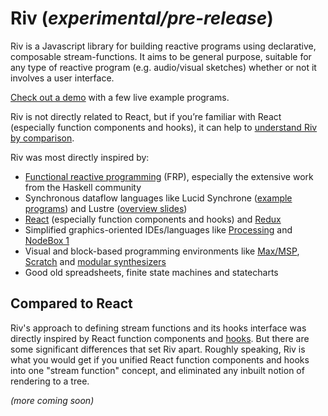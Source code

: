 # Riv (*experimental/pre-release*)

Riv is a Javascript library for building reactive programs using declarative, composable stream-functions. It aims to be general purpose, suitable for any type of reactive program (e.g. audio/visual sketches) whether or not it involves a user interface.

[Check out a demo](https://rsimmons.github.io/riv/) with a few live example programs.

Riv is not directly related to React, but if you’re familiar with React (especially function components and hooks), it can help to [understand Riv by comparison](#compared-to-react).

Riv was most directly inspired by:
- [Functional reactive programming](https://en.wikipedia.org/wiki/Functional_reactive_programming) (FRP), especially the extensive work from the Haskell community
- Synchronous dataflow languages like Lucid Synchrone ([example programs](https://www.di.ens.fr/~pouzet/lucid-synchrone/manual_html/manual016.html)) and Lustre ([overview slides](http://www-verimag.imag.fr/~raymond/edu/eng/lustre-a.pdf))
- [React](https://reactjs.org/) (especially function components and hooks) and [Redux](https://redux.js.org/)
- Simplified graphics-oriented IDEs/languages like [Processing](https://processing.org/) and [NodeBox 1](https://www.nodebox.net/code/index.php/Home)
- Visual and block-based programming environments like [Max/MSP](https://cycling74.com/products/max/), [Scratch](https://scratch.mit.edu/) and [modular synthesizers](https://en.wikipedia.org/wiki/Modular_synthesizer)
- Good old spreadsheets, finite state machines and statecharts  

## Compared to React

Riv's approach to defining stream functions and its hooks interface was directly inspired by React function components and [hooks](https://reactjs.org/docs/hooks-intro.html). But there are some significant differences that set Riv apart. Roughly speaking, Riv is what you would get if you unified React function components and hooks into one "stream function" concept, and eliminated any inbuilt notion of rendering to a tree.

*(more coming soon)*
